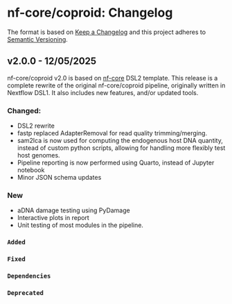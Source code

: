 # nf-core/coproid: Changelog

The format is based on [Keep a Changelog](https://keepachangelog.com/en/1.0.0/)
and this project adheres to [Semantic Versioning](https://semver.org/spec/v2.0.0.html).

## v2.0.0 - 12/05/2025

nf-core/coproid v2.0 is based on [nf-core](https://nf-co.re/) DSL2 template.
This release is a complete rewrite of the original nf-core/coproid pipeline, originally written in Nextflow DSL1. It also includes new features, and/or updated tools.

### Changed:

- DSL2 rewrite
- fastp replaced AdapterRemoval for read quality trimming/merging.
- sam2lca is now used for computing the endogenous host DNA quantity, instead of custom python scripts, allowing for handling more flexibly test host genomes.
- Pipeline reporting is now performed using Quarto, instead of Jupyter notebook
- Minor JSON schema updates

### New

- aDNA damage testing using PyDamage
- Interactive plots in report
- Unit testing of most modules in the pipeline.

### `Added`

### `Fixed`

### `Dependencies`

### `Deprecated`

